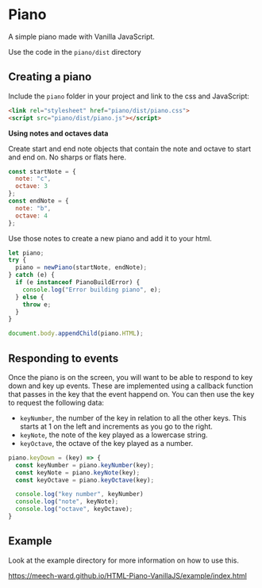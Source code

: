 # Piano

A simple piano made with Vanilla JavaScript.

Use the code in the `piano/dist` directory

## Creating a piano

Include the `piano` folder in your project and link to the css and JavaScript:

```html
<link rel="stylesheet" href="piano/dist/piano.css">
<script src="piano/dist/piano.js"></script>
```

**Using notes and octaves data**

Create start and end note objects that contain the note and octave to start and end on. No sharps or flats here.

```js
const startNote = {
  note: "c",
  octave: 3
};
const endNote = {
  note: "b",
  octave: 4
};
```

Use those notes to create a new piano and add it to your html.

```js
let piano;
try {
  piano = newPiano(startNote, endNote);
} catch (e) {
  if (e instanceof PianoBuildError) {
    console.log("Error building piano", e);
  } else {
    throw e;
  }
}

document.body.appendChild(piano.HTML);
```

## Responding to events

Once the piano is on the screen, you will want to be able to respond to key down and key up events. These are implemented using a callback function that passes in the key that the event happend on. You can then use the key to request the following data:

* `keyNumber`, the number of the key in relation to all the other keys. This starts at 1 on the left and increments as you go to the right.
* `keyNote`, the note of the key played as a lowercase string.
* `keyOctave`, the octave of the key played as a number.

```js
piano.keyDown = (key) => {
  const keyNumber = piano.keyNumber(key);
  const keyNote = piano.keyNote(key);
  const keyOctave = piano.keyOctave(key);

  console.log("key number", keyNumber) 
  console.log("note", keyNote);
  console.log("octave", keyOctave);
}
```

## Example

Look at the example directory for more information on how to use this.

<https://meech-ward.github.io/HTML-Piano-VanillaJS/example/index.html>